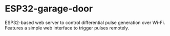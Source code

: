 # ESP32-garage-door
ESP32-based web server to control differential pulse generation over Wi-Fi. Features a simple web interface to trigger pulses remotely.
